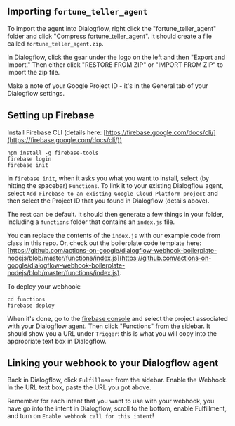 ## Importing `fortune_teller_agent`

To import the agent into Dialogflow, right click the "fortune_teller_agent" folder and click "Compress fortune_teller_agent". It should create a file called `fortune_teller_agent.zip`.

In Dialogflow, click the gear under the logo on the left and then "Export and Import." Then either click "RESTORE FROM ZIP" or "IMPORT FROM ZIP" to import the zip file.

Make a note of your Google Project ID - it's in the General tab of your Dialogflow settings.

## Setting up Firebase

Install Firebase CLI (details here: [https://firebase.google.com/docs/cli/](https://firebase.google.com/docs/cli/))

```
npm install -g firebase-tools
firebase login
firebase init
```
In `firebase init`, when it asks you what you want to install, select (by hitting the spacebar) `Functions`. To link it to your existing Dialogflow agent, select `Add Firebase to an existing Google Cloud Platform project` and then select the Project ID that you found in Dialogflow (details above).

The rest can be default. It should then generate a few things in your folder, including a `functions` folder that contains an `index.js` file. 

You can replace the contents of the `index.js` with our example code from class in this repo. Or, check out the boilerplate code template here: [https://github.com/actions-on-google/dialogflow-webhook-boilerplate-nodejs/blob/master/functions/index.js](https://github.com/actions-on-google/dialogflow-webhook-boilerplate-nodejs/blob/master/functions/index.js).

To deploy your webhook:

```
cd functions
firebase deploy
```

When it's done, go to the [firebase console](https://console.firebase.google.com/) and select the project associated with your Dialogflow agent. Then click "Functions" from the sidebar. It should show you a URL under `Trigger`: this is what you will copy into the appropriate text box in Dialogflow.

## Linking your webhook to your Dialogflow agent

Back in Dialogflow, click `Fulfillment` from the sidebar. Enable the Webhook. In the URL text box, paste the URL you got above.

Remember for each intent that you want to use with your webhook, you have go into the intent in Dialogflow, scroll to the bottom, enable Fulfillment, and turn on `Enable webhook call for this intent`!